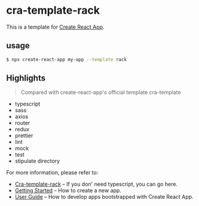 <!--
 * @Author: ice
 * @Date: 2020-12-14 17:45:16
 * @LastEditTime: 2020-12-23 22:10:30
 * @LastEditors: Please set LastEditors
 * @Description: In User Settings Edit
 * @FilePath: /cra-template-rack/README.md
-->
# cra-template-rack

This is a template for [Create React App](https://github.com/facebook/create-react-app).

## usage

```sh
$ npx create-react-app my-app --template rack
```
## Highlights
> Compared with create-react-app's official template cra-template
- typescript
- sass
- axios
- router
- redux
- prettier
- lint
- mock
- test
- stipulate directory

For more information, please refer to:

- [Cra-template-rack](https://www.npmjs.com/package/cra-template-rack) – If you don' need typescript, you can go here.
- [Getting Started](https://create-react-app.dev/docs/getting-started) – How to create a new app.
- [User Guide](https://create-react-app.dev) – How to develop apps bootstrapped with Create React App.
